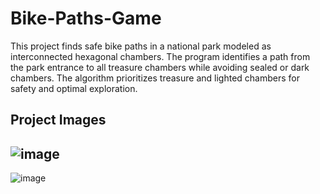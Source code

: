 # Bike-Paths-Game
This project finds safe bike paths in a national park modeled as interconnected hexagonal chambers. The program identifies a path from the park entrance to all treasure chambers while avoiding sealed or dark chambers. The algorithm prioritizes treasure and lighted chambers for safety and optimal exploration.

## Project Images
![image](https://github.com/user-attachments/assets/afee6220-95b7-47c4-ad89-78bd3aade486)
---
![image](https://github.com/user-attachments/assets/bdb1c976-425d-45f4-8389-ec6d0799d070)
